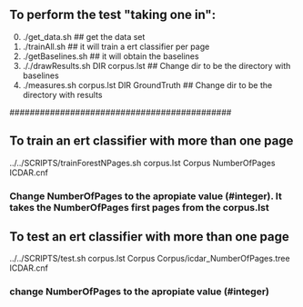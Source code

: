 ## To perform the test "taking one in":

0. ./get_data.sh       ## get the data set
1. ./trainAll.sh       ## it will train a ert classifier per page
2. ./getBaselines.sh   ## it will obtain the baselines
3. ././drawResults.sh  DIR corpus.lst        ## Change dir to be the directory with baselines
4. ./measures.sh corpus.lst DIR GroundTruth  ## Change dir to be the directory with results

############################################

## To train an ert classifier with more than one page
../../SCRIPTS/trainForestNPages.sh corpus.lst Corpus NumberOfPages ICDAR.cnf 
### Change NumberOfPages to the apropiate value (#integer). It takes the NumberOfPages first pages from the corpus.lst

## To test an ert classifier with more than one page
../../SCRIPTS/test.sh corpus.lst Corpus Corpus/icdar_NumberOfPages.tree ICDAR.cnf 
### change NumberOfPages to the apropiate value (#integer)
